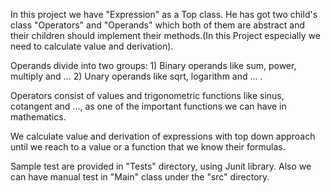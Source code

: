 In this project we have "Expression" as a Top class. He has got two child's class "Operators" and "Operands" which both of them are abstract and their children should implement their methods.(In this Project especially we need to calculate value and derivation).

Operands divide into two groups: 1) Binary operands like sum, power, multiply and ... 2) Unary operands like sqrt, logarithm and ... .

Operators consist of values and trigonometric functions like sinus, cotangent and ..., as one of the important functions we can have in mathematics.

We calculate value and derivation of expressions with top down approach until we reach to a value or a function that we know their formulas.

Sample test are provided in "Tests" directory, using Junit library. Also we can have manual test in "Main" class  under the "src" directory. 